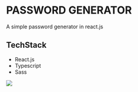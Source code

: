 # PASSWORD GENERATOR

A simple password generator in react.js

## TechStack

- React.js
- Typescript
- Sass

![](images/1.gif)

